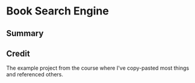 # Book Search Engine

## Summary

## Credit
The example project from the course where I've copy-pasted most things and referenced others.